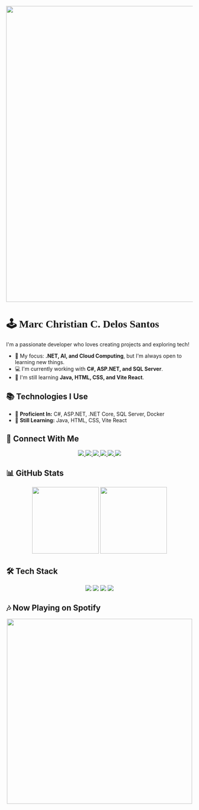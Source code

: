 <p align="center">
  <img src="https://i.pinimg.com/originals/1c/4a/45/1c4a4596912277e7b3b209f1ccf49927.gif" width="800"/>
</p>

# 🕹️ <span style="font-family: 'Press Start 2P', cursive;">Marc Christian C. Delos Santos</span> 

I'm a passionate developer who loves creating projects and exploring tech!

- 🔹 My focus: **.NET, AI, and Cloud Computing**, but I'm always open to learning new things.  
- 💻 I'm currently working with **C#, ASP.NET, and SQL Server**.  
- 📖 I'm still learning **Java, HTML, CSS, and Vite React**.  

## 📚 Technologies I Use
- 🚀 **Proficient In:** C#, ASP.NET, .NET Core, SQL Server, Docker
- 📘 **Still Learning:** Java, HTML, CSS, Vite React

## 🔗 Connect With Me
<p align="center"> 
  <a href="https://facebook.com/yourprofile"> 
    <img src="https://img.shields.io/badge/Facebook-1877F2?style=for-the-badge&logo=facebook&logoColor=white"/> 
  </a> 
  <a href="https://twitter.com/yourprofile"> 
    <img src="https://img.shields.io/badge/Twitter-1DA1F2?style=for-the-badge&logo=twitter&logoColor=white"/> 
  </a> 
  <a href="https://discord.com/users/800746704646307861"> 
    <img src="https://img.shields.io/badge/Discord-5865F2?style=for-the-badge&logo=discord&logoColor=white"/> 
  </a> 
  <a href="https://open.spotify.com/user/yourprofile"> 
    <img src="https://img.shields.io/badge/Spotify-1DB954?style=for-the-badge&logo=spotify&logoColor=white"/> 
  </a> 
  <a href="https://steamcommunity.com/id/yourprofile"> 
    <img src="https://img.shields.io/badge/Steam-000000?style=for-the-badge&logo=steam&logoColor=white"/> 
  </a> 
  <a href="https://www.riotgames.com/en"> 
    <img src="https://img.shields.io/badge/Riot%20Games-D32936?style=for-the-badge&logo=riot-games&logoColor=white"/> 
  </a> 
</p>

## 📊 GitHub Stats

<p align="center">  
  <img height="180em" src="https://github-readme-stats.vercel.app/api?username=mowreee&show_icons=true&theme=tokyonight" />  
  <img height="180em" src="https://github-readme-streak-stats.herokuapp.com/?user=mowreee&theme=tokyonight" />  
</p>

## 🛠️ Tech Stack

<p align="center"> <img src="https://img.shields.io/badge/C%23-239120?style=for-the-badge&logo=csharp&logoColor=white"/> 
                   <img src="https://img.shields.io/badge/.NET-512BD4?style=for-the-badge&logo=dotnet&logoColor=white"/> 
                   <img src="https://img.shields.io/badge/Visual%20Studio-5C2D91?style=for-the-badge&logo=visualstudio&logoColor=white"/> 
                   <img src="https://img.shields.io/badge/SQL%20Server-CC2927?style=for-the-badge&logo=microsoftsqlserver&logoColor=white"/> 
</p>

## 🎶 Now Playing on Spotify

<p align="center"> <img src="https://spotify-recently-played-readme.vercel.app/api?user=31m2exjv3uwdl6dl2vb65mtotuau" width="500"/> </p>


